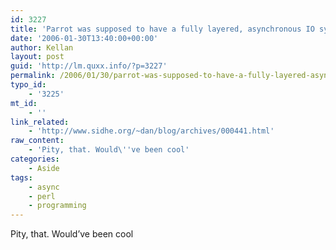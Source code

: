 ```yaml
---
id: 3227
title: 'Parrot was supposed to have a fully layered, asynchronous IO system, with completion callbacks and layers,'
date: '2006-01-30T13:40:00+00:00'
author: Kellan
layout: post
guid: 'http://lm.quxx.info/?p=3227'
permalink: /2006/01/30/parrot-was-supposed-to-have-a-fully-layered-asynchronous-io-system-with-completion-callbacks-and-layers/
typo_id:
    - '3225'
mt_id:
    - ''
link_related:
    - 'http://www.sidhe.org/~dan/blog/archives/000441.html'
raw_content:
    - 'Pity, that. Would\''ve been cool'
categories:
    - Aside
tags:
    - async
    - perl
    - programming
---
```


Pity, that. Would’ve been cool